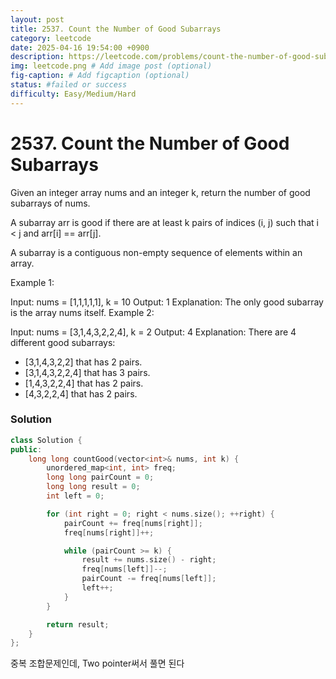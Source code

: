 ```yaml
---
layout: post
title: 2537. Count the Number of Good Subarrays
category: leetcode
date: 2025-04-16 19:54:00 +0900
description: https://leetcode.com/problems/count-the-number-of-good-subarrays/description/?envType=daily-question&envId=2025-04-16
img: leetcode.png # Add image post (optional)
fig-caption: # Add figcaption (optional)
status: #failed or success
difficulty: Easy/Medium/Hard
---
```


# 2537. Count the Number of Good Subarrays

Given an integer array nums and an integer k, return the number of good subarrays of nums.

A subarray arr is good if there are at least k pairs of indices (i, j) such that i < j and arr[i] == arr[j].

A subarray is a contiguous non-empty sequence of elements within an array.

 

Example 1:

Input: nums = [1,1,1,1,1], k = 10
Output: 1
Explanation: The only good subarray is the array nums itself.
Example 2:

Input: nums = [3,1,4,3,2,2,4], k = 2
Output: 4
Explanation: There are 4 different good subarrays:
- [3,1,4,3,2,2] that has 2 pairs.
- [3,1,4,3,2,2,4] that has 3 pairs.
- [1,4,3,2,2,4] that has 2 pairs.
- [4,3,2,2,4] that has 2 pairs.


### Solution
```cpp
class Solution {
public:
    long long countGood(vector<int>& nums, int k) {
        unordered_map<int, int> freq;
        long long pairCount = 0;
        long long result = 0;
        int left = 0;

        for (int right = 0; right < nums.size(); ++right) {
            pairCount += freq[nums[right]];
            freq[nums[right]]++;

            while (pairCount >= k) {
                result += nums.size() - right;
                freq[nums[left]]--;
                pairCount -= freq[nums[left]];
                left++;
            }
        }

        return result;
    }
};

```

중복 조합문제인데, Two pointer써서 풀면 된다 
